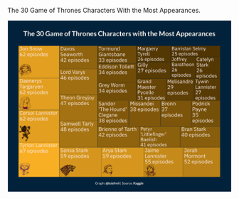 The 30 Game of Thrones Characters With the Most Appearances.

![Treemap that shows the 30 Game of Thrones Characters with the most appearances. The 7 characters with the most appearances also have their sketch inside their respective rectangle. This characters are Tyrion (67 episodes), Cersei, Daenerys, and Jon Snow with 62 episodes, Sansa and Arya with 59 episodes and Jaime with 55 episodes](https://github.com/luisfrein/-30DayChartChallenge/blob/master/2021/16.%20Trees/D16.Trees2.png)
